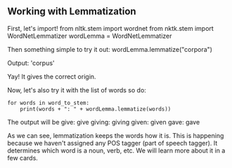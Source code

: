 <!--title="Working with Lemmatization"-->

## Working with Lemmatization

First, let's import!
	from nltk.stem import wordnet
	from nktk.stem import WordNetLemmatizer
	wordLemma = WordNetLemmatizer
	
Then something simple to try it out:
	wordLemma.lemmatize("corpora")
	
Output:
	'corpus'

Yay! It gives the correct origin.

Now, let's also try it with the list of words so do:
	
	for words in word_to_stem:
		print(words + ": " + wordLemma.lemmatize(words))

The output will be 
	give: give
	giving: giving
	given: given
	gave: gave
	
As we can see, lemmatization keeps the words how it is. This is happening because we haven't assigned any POS tagger (part of speech tagger). It determines which word is a noun, verb, etc. We will learn more about it in a few cards.
